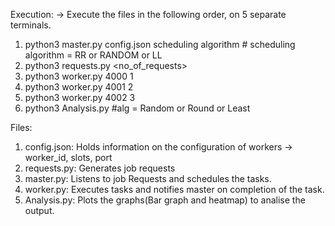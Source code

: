 Execution:
-> Execute the files in the following order, on 5 separate terminals.
  1. python3 master.py config.json scheduling algorithm            # scheduling algorithm = RR or RANDOM or LL
  2. python3 requests.py <no_of_requests>
  3. python3 worker.py 4000 1
  4. python3 worker.py 4001 2
  5. python3 worker.py 4002 3
  6. python3 Analysis.py <alg>       #alg = Random or Round or Least

Files:
 1. config.json:
    Holds information on the configuration of workers -> worker_id, slots, port
 2. requests.py:
    Generates job requests
 3. master.py:
    Listens to job Requests and schedules the tasks.
 4. worker.py:
    Executes tasks and notifies master on completion of the task.
 5. Analysis.py:
    Plots the graphs(Bar graph and heatmap) to analise the output.

   
